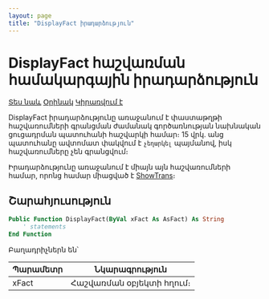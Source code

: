 ```yaml
---
layout: page
title: "DisplayFact իրադարձություն"
---
```


# DisplayFact հաշվառման համակարգային իրադարձություն

[Տես նաև](DisplayRem.md) [Օրինակ](../Examples/E_DisplayFact.md) [Կիրառվում է](../Defs/Accounting.md)

DisplayFact իրադարձությունը առաջանում է փաստաթղթի հաշվառումների գրանցման ժամանակ գործառնության նախնական ցուցադրման պատուհանի հաշվարկի համար։ 15 վրկ. անց պատուհանը ավտոմատ փակվում է `չեղարկել` պայմանով, իսկ հաշվառումները չեն գրանցվում։ 

Իրադարձությունը առաջանում է միայն այն հաշվառումների համար, որոնց համար միացված է [ShowTrans](../Functions/Functions/AccManagement/ShowTrans.html)։

## Շարահյուսություն
``` vb
Public Function DisplayFact(ByVal xFact As AsFact) As String
    ' statements
End Function
```

Բաղադրիչներն են՝

| Պարամետր | Նկարագրություն |
|--|--|
| xFact | Հաշվառման օբյեկտի հղում։ |
